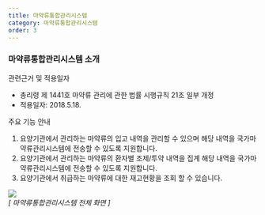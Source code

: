 ```yaml
---
title: 마약류통합관리시스템
category: 마약류통합관리시스템
order: 3
---
```


### 마약류통합관리시스템 소개  

관련근거 및 적용일자  
* 총리령 제 1441호 마약류 관리에 관한 법률 시행규칙 21조 일부 개정
* 적용일자: 2018.5.18. 

주요 기능 안내
1.  요양기관에서 관리하는 마약류의 입고 내역을 관리할 수 있으며 해당 내역을 국가마약류관리시스템에 전송할 수 있도록 지원합니다.  
2.  요양기관에서 관리하는 마약류의 환자별 조제/투약 내역을 집계 해당 내역을 국가마약류관리시스템에 전송할 수 있도록 지원합니다.  
3.  요양기관에서 취급하는 마약류에 대한 재고현황을 조회 할 수 있습니다.  

[![]({{site.url}}/images/docs/doc_1/post_3-1.png)]({{site.url}}/images/docs/doc_1/post_3-1.png)    
*[ 마약류통합관리시스템 전체 화면 ]*  

